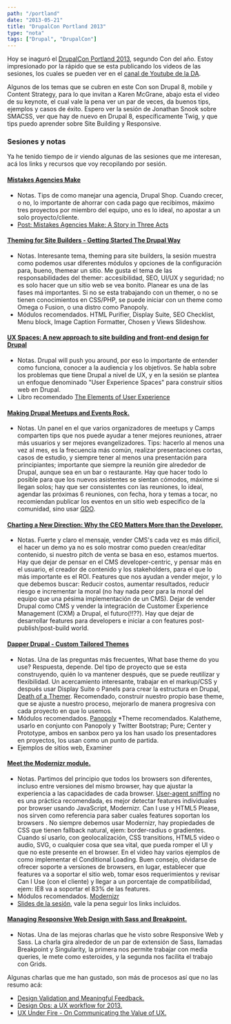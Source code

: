 ```yaml
---
path: "/portland"
date: "2013-05-21"
title: "DrupalCon Portland 2013"
type: "nota"
tags: ["Drupal", "DrupalCon"]
---
```


Hoy se inaguró el [DrupalCon Portland 2013](http://portland2013.drupal.org/), segundo Con del año. Estoy impresionado por la rápido que se esta publicando los videos de las sesiones, los cuales se pueden ver en el [canal de Youtube de la DA](http://www.youtube.com/user/DrupalAssociation/videos).

Algunos de los temas que se cubren en este Con son Drupal 8, mobile y Content Strategy, para lo que invitan a Karen McGrane, abajo esta el video de su keynote, el cual vale la pena ver un par de veces, da buenos tips, ejemplos y casos de éxito. Espero ver la sesión de Jonathan Snook sobre SMACSS, ver que hay de nuevo en Drupal 8, específicamente Twig, y que tips puedo aprender sobre Site Building y Responsive.

### Sesiones y notas

Ya he tenido tiempo de ir viendo algunas de las sesiones que me interesan, acá los links y recursos que voy recopilando por sesión.

#### [Mistakes Agencies Make](http://portland2013.drupal.org/node/3083)

- Notas. Tips de como manejar una agencia, Drupal Shop. Cuando crecer, o no, lo importante de ahorrar con cada pago que recibimos, máximo tres proyectos por miembro del equipo, uno es lo ideal, no apostar a un solo proyecto/cliente.
- [Post: Mistakes Agencies Make: A Story in Three Acts](http://www.lullabot.com/blog/articles/mistakes-agencies-make-story-three-acts)

#### [Theming for Site Builders - Getting Started The Drupal Way](http://www.youtube.com/watch?v=EmbjEb9Zvcg&feature=youtu.be)

- Notas. Interesante tema, theming para site builders, la sesión muestra como podemos usar diferentes módulos y opciones de la configuración para, bueno, themear un sitio. Me gusta el tema de las responsabilidades del themer: accesibilidad, SEO, UI/UX y seguridad; no es solo hacer que un sitio web se vea bonito. Planear es una de las fases má importantes. Si no se esta trabajando con un themer, o no se tienen conocimientos en CSS/PHP, se puede iniciar con un theme como Omega o Fusion, o una distro como Panopoly.
- Módulos recomendados. HTML Purifier, Display Suite, SEO Checklist, Menu block, Image Caption Formatter, Chosen y Views Slideshow.

#### [UX Spaces: A new approach to site building and front-end design for Drupal](http://youtu.be/1LkOmHwX19k)

- Notas. Drupal will push you around, por eso lo importante de entender como funciona, conocer a la audiencia y los objetivos. Se habla sobre los problemas que tiene Drupal a nivel de UX, y en la sesión se plantea un enfoque denominado "User Experience Spaces" para construir sitios web en Drupal.
- Libro recomendado [The Elements of User Experience](http://www.amazon.com/The-Elements-User-Experience-User-Centered/dp/0735712026)

#### [Making Drupal Meetups and Events Rock.](http://youtu.be/VKqb3Q7kloQ)

- Notas. Un panel en el que varios organizadores de meetups y Camps comparten tips que nos puede ayudar a tener mejores reuniones, atraer más usuarios y ser mejores evangelizadores. Tips: hacerlo al menos una vez al mes, es la frecuencia más común, realizar presentaciones cortas, casos de estudio, y siempre tener al menos una presentación para principiantes; importante que siempre la reunión gire alrededor de Drupal, aunque sea en un bar o restaurante. Hay que hacer todo lo posible para que los nuevos asistentes se sientan cómodos, máxime si llegan solos; hay que ser consistentes con las reuniones, lo ideal, agendar las próximas 6 reuniones, con fecha, hora y temas a tocar, no recomiendan publicar los eventos en un sitio web especifico de la comunidad, sino usar [GDO](http://groups.drupal.org/).

#### [Charting a New Direction: Why the CEO Matters More than the Developer.](http://youtu.be/artJ3P7_Vmw)

- Notas. Fuerte y claro el mensaje, vender CMS's cada vez es más dificil, el hacer un demo ya no es solo mostrar como pueden crear/editar contenido, si nuestro pitch de venta se basa en eso, estamos muertos. Hay que dejar de pensar en el CMS developer-centric, y pensar más en el usuario, el creador de contenido y los stakeholders, para el que lo más importante es el ROI. Features que nos ayudan a vender mejor, y lo que debemos buscar: Reducir costos, aumentar resultados, reducir riesgo e incrementar la moral (no hay nada peor para la moral del equipo que una pésima implementación de un CMS). Dejar de vender Drupal como CMS y vender la integración de Customer Experience Management (CXM) a Drupal, el futuro(!!??). Hay que dejar de desarrollar features para developers e iniciar a con features post-publish/post-build world.

#### [Dapper Drupal - Custom Tailored Themes](http://youtu.be/4aGQGnjJJlo)

- Notas. Una de las preguntas más frecuentes, What base theme do you use? Respuesta, depende. Del tipo de proyecto que se esta construyendo, quién lo va mantener después, que se puede reutilizar y flexibilidad. Un acercamiento interesante, trabajar en el markup/CSS y después usar Display Suite o Panels para crear la estructura en Drupal, [Death of a Themer](http://www.youtube.com/watch?v=HaJnhYPLvx0). Recomendado, construir nuestro propio base theme, que se ajuste a nuestro proceso, mejorarlo de manera progresiva con cada proyecto en que lo usemos.
- Módulos recomendados. [Panopoly](http://drupal.org/project/panopoly)
  \*Theme recomendados. Kalatheme, usarlo en conjunto con Panopoly y Twitter Bootstrap; Pure; Center y Prototype, ambos en sanbox pero ya los han usado los presentadores en proyectos, los usan como un punto de partida.
- Ejemplos de sitios web, Examiner

#### [Meet the Modernizr module.](http://youtu.be/ojdIHBHQ-tA)

- Notas. Partimos del principio que todos los browsers son diferentes, incluso entre versiones del mismo browser, hay que ajustar la experiencia a las capacidades de cada browser. [User-agent sniffing](https://en.wikipedia.org/wiki/User_agent#User_agent_sniffing) no es una práctica recomendada, es mejor detectar features individuales por browser usando JavaScript, Modernizr. Can I use y HTML5 Please, nos sirven como referencia para saber cuales features soportan los browsers . No siempre debemos usar Modernizr, hay propiedades de CSS que tienen fallback natural, ejem: border-radius o gradientes. Cuando sí usarlo, con geolocalización, CSS transitions, HTML5 video o audio, SVG, o cualquier cosa que sea vital, que pueda romper el UI y que no este presente en el browser. En el video hay varios ejemplos de como implementar el Conditional Loading. Buen consejo, olvidarse de ofrecer soporte a versiones de browsers, en lugar, establecer que features va a soportar el sitio web, tomar esos requerimientos y revisar Can I Use (con el cliente) y llegar a un porcentaje de compatibilidad, ejem: IE8 va a soportar el 83% de las features.
- Módulos recomendados. [Modernizr](http://drupal.org/project/modernizr)
- [Slides de la sesión](http://rupl.github.io/meet-modernizr/#/), vale la pena seguir los links incluidos.

#### [Managing Responsive Web Design with Sass and Breakpoint.](http://youtu.be/fgmXVxYnoWo)

- Notas. Una de las mejoras charlas que he visto sobre Responsive Web y Sass. La charla gira alrededor de un par de extensión de Sass, llamadas Breakpoint y Singularity, la primera nos permite trabajar con media queries, le mete como esteroides, y la segunda nos facilita el trabajo con Grids.

Algunas charlas que me han gustado, son más de procesos así que no las resumo acá:

- [Design Validation and Meaningful Feedback.](http://youtu.be/9fDrmMXxatw)
- [Design Ops: a UX workflow for 2013.](http://youtu.be/ZA7g9oAIkZg)
- [UX Under Fire - On Communicating the Value of UX.](http://youtu.be/Ws7Se0sS2B0)
